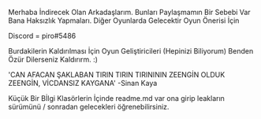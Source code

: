 Merhaba İndirecek Olan Arkadaşlarım. Bunları Paylaşmamın Bir Sebebi Var Bana Haksızlık Yapmaları. Diğer Oyunlarda Gelecektir Oyun Önerisi İçin

Discord = piro#5486 

Burdakilerin Kaldırılması İçin Oyun Geliştiricileri (Hepinizi Biliyorum) Benden Özür Dilerseniz Kaldırırm. :)

'CAN AFACAN ŞAKLABAN TIRIN TIRIN TIRINININ ZEENGİN OLDUK ZEENGİN, VİCDANSIZ KAYGANA' -Sinan Kaya

Küçük Bir Bİlgi Klasörlerin İçinde readme.md var ona girip leakların sürümünü / sonradan gelecekleri öğrenebilirsiniz.
